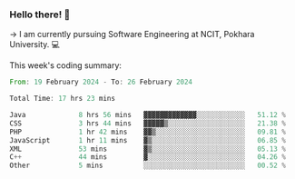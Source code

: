 ### Hello there! 👋

-> I am currently pursuing Software Engineering at NCIT, Pokhara University. 💻


This week's coding summary:
<!--START_SECTION:waka-->

```rust
From: 19 February 2024 - To: 26 February 2024

Total Time: 17 hrs 23 mins

Java             8 hrs 56 mins   ▓▓▓▓▓▓▓▓▓▓▓▓▓░░░░░░░░░░░░   51.12 %
CSS              3 hrs 44 mins   ▓▓▓▓▓▒░░░░░░░░░░░░░░░░░░░   21.38 %
PHP              1 hr 42 mins    ▓▓▒░░░░░░░░░░░░░░░░░░░░░░   09.81 %
JavaScript       1 hr 11 mins    ▓▒░░░░░░░░░░░░░░░░░░░░░░░   06.85 %
XML              53 mins         ▓▒░░░░░░░░░░░░░░░░░░░░░░░   05.13 %
C++              44 mins         ▓░░░░░░░░░░░░░░░░░░░░░░░░   04.26 %
Other            5 mins          ░░░░░░░░░░░░░░░░░░░░░░░░░   00.52 %
```

<!--END_SECTION:waka-->
